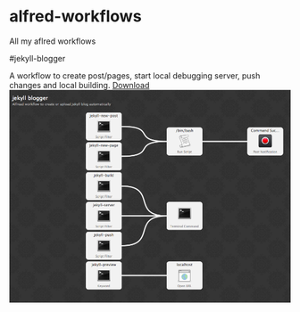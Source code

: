 alfred-workflows
================

All my aflred workflows

#jekyll-blogger

A workflow to create post/pages, start local debugging server, push changes and local building.
[Download](https://github.com/Drinkey/alfred-workflows/blob/master/jekyll%20blogger.alfredworkflow?raw=true)
![/jekyll-blogger-snapshot-1.png](/jekyll-blogger-snapshot-1.png)